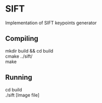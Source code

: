 # SIFT

Implementation of SIFT keypoints generator

## Compiling

mkdir build && cd build  
cmake ../sift/  
make  

## Running

cd build  
./sift [Image file]  
